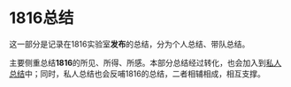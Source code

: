 # 1816总结
这一部分是记录在1816实验室**发布**的总结，分为个人总结、带队总结。

主要侧重总结**1816**的所见、所得、所感。本部分总结经过转化，也会加入到[私人总结](/blogs/personal/Summary)中；同时，私人总结也会反哺1816的总结，二者相辅相成，相互支撑。